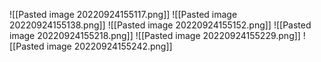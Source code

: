 ![[Pasted image 20220924155117.png]]
![[Pasted image 20220924155138.png]]
![[Pasted image 20220924155152.png]]
![[Pasted image 20220924155218.png]]
![[Pasted image 20220924155229.png]]
![[Pasted image 20220924155242.png]]